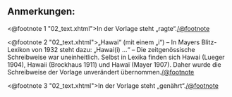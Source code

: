 Anmerkungen:
------------

<@footnote 1 "02_text.xhtml">In der Vorlage steht „ragte“.</@footnote>

<@footnote 2 "02_text.xhtml">„Hawai“ (mit einem „i“) – In Mayers Blitz-Lexikon
von 1932 steht dazu: „Hawai(i) …“ – Die zeitgenössische Schreibweise war
uneinheitlich. Selbst in Lexika finden sich Hawai (Lueger 1904), Hawaii
(Brockhaus 1911) und Hawaï (Mayer 1907). Daher wurde die Schreibweise der
Vorlage unverändert übernommen.</@footnote>

<@footnote 3 "02_text.xhtml">In der Vorlage steht „genährt“.</@footnote>

